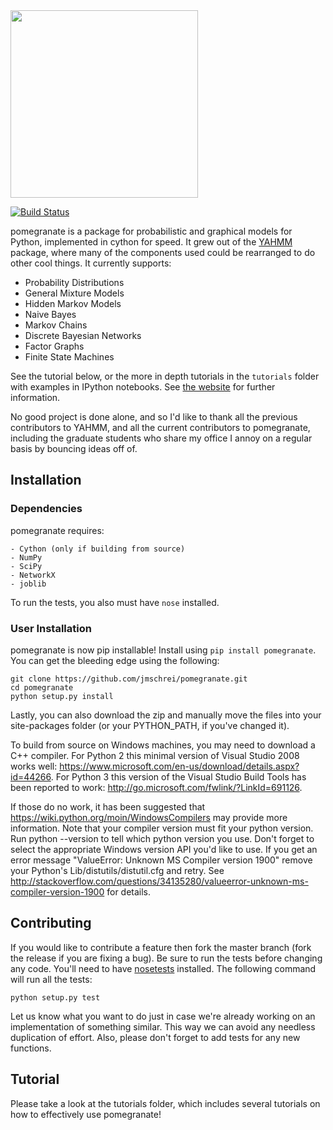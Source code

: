 <img src="https://github.com/jmschrei/pomegranate/blob/master/docs/logo/pomegranate-logo.png" width=300>

[![Build Status](https://travis-ci.org/jmschrei/pomegranate.svg?branch=master)](https://travis-ci.org/jmschrei/pomegranate)

pomegranate is a package for probabilistic and graphical models for Python, implemented in cython for speed. It grew out of the [YAHMM](https://github.com/jmschrei/yahmm) package, where many of the components used could be rearranged to do other cool things. It currently supports:

* Probability Distributions
* General Mixture Models
* Hidden Markov Models
* Naive Bayes
* Markov Chains
* Discrete Bayesian Networks
* Factor Graphs
* Finite State Machines

See the tutorial below, or the more in depth tutorials in the `tutorials` folder with examples in IPython notebooks. See [the website](http://pomegranate.readthedocs.org/en/latest/) for further information.

No good project is done alone, and so I'd like to thank all the previous contributors to YAHMM, and all the current contributors to pomegranate, including the graduate students who share my office I annoy on a regular basis by bouncing ideas off of.
## Installation

### Dependencies

pomegranate requires:

```
- Cython (only if building from source)
- NumPy
- SciPy
- NetworkX
- joblib
```

To run the tests, you also must have `nose` installed.

### User Installation

pomegranate is now pip installable! Install using `pip install pomegranate`. You can get the bleeding edge using the following:

```
git clone https://github.com/jmschrei/pomegranate.git
cd pomegranate
python setup.py install
```

Lastly, you can also download the zip and manually move the files into your site-packages folder (or your PYTHON_PATH, if you've changed it).

To build from source on Windows machines, you may need to download a C++ compiler. For Python 2 this minimal version of Visual Studio 2008 works well: https://www.microsoft.com/en-us/download/details.aspx?id=44266. For Python 3 this version of the Visual Studio Build Tools has been reported to work: http://go.microsoft.com/fwlink/?LinkId=691126. 

If those do no work, it has been suggested that https://wiki.python.org/moin/WindowsCompilers may provide more information. Note that your compiler version must fit your python version. Run python --version to tell which python version you use. Don't forget to select the appropriate Windows version API you'd like to use. If you get an error message "ValueError: Unknown MS Compiler version 1900" remove your Python's Lib/distutils/distutil.cfg and retry. See http://stackoverflow.com/questions/34135280/valueerror-unknown-ms-compiler-version-1900 for details.

## Contributing

If you would like to contribute a feature then fork the master branch (fork the release if you are fixing a bug). Be sure to run the tests before changing any code. You'll need to have [nosetests](https://github.com/nose-devs/nose) installed. The following command will run all the tests:
```
python setup.py test
```
Let us know what you want to do just in case we're already working on an implementation of something similar. This way we can avoid any needless duplication of effort. Also, please don't forget to add tests for any new functions.

## Tutorial

Please take a look at the tutorials folder, which includes several tutorials on how to effectively use pomegranate!
